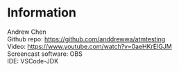 # Information
Andrew Chen      
Github repo: https://github.com/anddrewwa/atmtesting  
Video: https://www.youtube.com/watch?v=0aeHKrElGJM  
Screencast software: OBS  
IDE: VSCode-JDK
